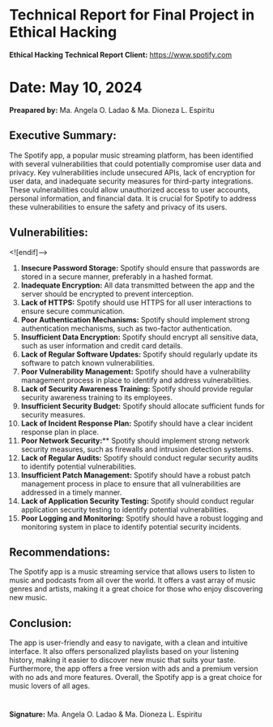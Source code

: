 ﻿#  Technical Report for Final Project in Ethical Hacking

 **Ethical Hacking Technical Report Client:** https://www.spotify.com


# Date: May  10, 2024

**Preapared by:** Ma. Angela O. Ladao  & Ma. Dioneza L. Espiritu

## Executive Summary: 


The Spotify app, a popular music streaming platform, has been identified with several vulnerabilities that could potentially compromise user data and privacy. Key vulnerabilities include unsecured APIs, lack of encryption for user data, and inadequate security measures for third-party integrations. These vulnerabilities could allow unauthorized access to user accounts, personal information, and financial data. It is crucial for Spotify to address these vulnerabilities to ensure the safety and privacy of its users.

## Vulnerabilities:

<![endif]-->

1. **Insecure Password Storage:** Spotify should ensure that passwords are stored in a secure manner, preferably in a hashed format.  
2. **Inadequate Encryption:** All data transmitted between the app and the server should be encrypted to prevent interception.  
3. **Lack of HTTPS:** Spotify should use HTTPS for all user interactions to ensure secure communication.  
4. **Poor Authentication Mechanisms:** Spotify should implement strong authentication mechanisms, such as two-factor authentication.  
5. **Insufficient Data Encryption:** Spotify should encrypt all sensitive data, such as user information and credit card details.  
6. **Lack of Regular Software Updates:** Spotify should regularly update its software to patch known vulnerabilities.  
7. **Poor Vulnerability Management:** Spotify should have a vulnerability management process in place to identify and address vulnerabilities.  
8. **Lack of Security Awareness Training:** Spotify should provide regular security awareness training to its employees.  
9. **Insufficient Security Budget:** Spotify should allocate sufficient funds for security measures.  
10. **Lack of Incident Response Plan:** Spotify should have a clear incident response plan in place.  
11. **Poor Network Security:**** Spotify should implement strong network security measures, such as firewalls and intrusion detection systems.  
12. **Lack of Regular Audits:** Spotify should conduct regular security audits to identify potential vulnerabilities.  
13. **Insufficient Patch Management:** Spotify should have a robust patch management process in place to ensure that all vulnerabilities are addressed in a timely manner.  
14. **Lack of Application Security Testing:** Spotify should conduct regular application security testing to identify potential vulnerabilities.  
15. **Poor Logging and Monitoring:** Spotify should have a robust logging and monitoring system in place to identify potential security incidents.

## Recommendations:

The Spotify app is a music streaming service that allows users to listen to music and podcasts from all over the world. It offers a vast array of music genres and artists, making it a great choice for those who enjoy discovering new music.




## Conclusion:  
  
The app is user-friendly and easy to navigate, with a clean and intuitive interface. It also offers personalized playlists based on your listening history, making it easier to discover new music that suits your taste. Furthermore, the app offers a free version with ads and a premium version with no ads and more features. Overall, the Spotify app is a great choice for music lovers of all ages.  
  
#  
  
**Signature:** Ma. Angela O. Ladao & Ma. Dioneza L. Espiritu

